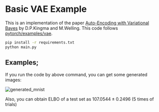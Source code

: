 # Basic VAE Example

This is an implementation of the paper [Auto-Encoding with Variational Bayes](http://arxiv.org/abs/1312.6114) by D.P.Kingma and M.Welling.
This code follows [pytorch/examples/vae](https://github.com/pytorch/examples/blob/master/vae/README.md).

```bash
pip install -r requirements.txt
python main.py
```

## Examples;

If you run the code by above command, you can get some generated images:

![generated_mnist](https://github.com/makora9143/flax/blob/examples/vae/examples/vae/example.png)

Also, you can obtain ELBO of a test set as $107.0544 \pm 0.2496$ (5 times of trials)